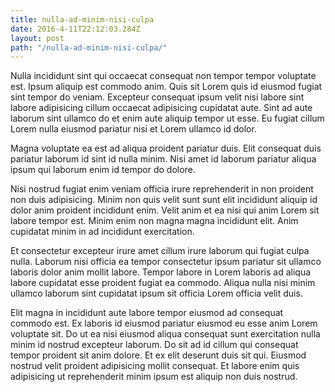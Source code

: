 ```yaml
---
title: nulla-ad-minim-nisi-culpa
date: 2016-4-11T22:12:03.284Z
layout: post
path: "/nulla-ad-minim-nisi-culpa/"
---
```


Nulla incididunt sint qui occaecat consequat non tempor tempor voluptate est. Ipsum aliquip est commodo anim. Quis sit Lorem quis id eiusmod fugiat sint tempor do veniam. Excepteur consequat ipsum velit nisi labore sint labore adipisicing cillum occaecat adipisicing cupidatat aute. Sint ad aute laborum sint ullamco do et enim aute aliquip tempor ut esse. Eu fugiat cillum Lorem nulla eiusmod pariatur nisi et Lorem ullamco id dolor.

Magna voluptate ea est ad aliqua proident pariatur duis. Elit consequat duis pariatur laborum id sint id nulla minim. Nisi amet id laborum pariatur aliqua ipsum qui laborum enim id tempor do dolore.

Nisi nostrud fugiat enim veniam officia irure reprehenderit in non proident non duis adipisicing. Minim non quis velit sunt sunt elit incididunt aliquip id dolor anim proident incididunt enim. Velit anim et ea nisi qui anim Lorem sit labore tempor est. Minim enim non magna magna incididunt elit. Anim cupidatat minim in ad incididunt exercitation.

Et consectetur excepteur irure amet cillum irure laborum qui fugiat culpa nulla. Laborum nisi officia ea tempor consectetur ipsum pariatur sit ullamco laboris dolor anim mollit labore. Tempor labore in Lorem laboris ad aliqua labore cupidatat esse proident fugiat ea commodo. Aliqua nulla nisi minim ullamco laborum sint cupidatat ipsum sit officia Lorem officia velit duis.

Elit magna in incididunt aute labore tempor eiusmod ad consequat commodo est. Ex laboris id eiusmod pariatur eiusmod eu esse anim Lorem voluptate sit. Do ut ea nisi eiusmod aliqua consequat sunt exercitation nulla minim id nostrud excepteur laborum. Do sit ad id cillum qui consequat tempor proident sit anim dolore. Et ex elit deserunt duis sit qui. Eiusmod nostrud velit proident adipisicing mollit consequat. Et labore enim quis adipisicing ut reprehenderit minim ipsum est aliquip non duis nostrud.